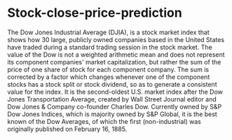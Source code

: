 # Stock-close-price-prediction
The Dow Jones Industrial Average (DJIA), is a stock market index that shows how 30 large, publicly owned companies based in the United States have traded during a standard trading session in the stock market. The value of the Dow is not a weighted arithmetic mean and does not represent its component companies' market capitalization, but rather the sum of the price of one share of stock for each component company. The sum is corrected by a factor which changes whenever one of the component stocks has a stock split or stock dividend, so as to generate a consistent value for the index.  It is the second-oldest U.S. market index after the Dow Jones Transportation Average, created by Wall Street Journal editor and Dow Jones &amp; Company co-founder Charles Dow. Currently owned by S&amp;P Dow Jones Indices, which is majority owned by S&amp;P Global, it is the best known of the Dow Averages, of which the first (non-industrial) was originally published on February 16, 1885.
